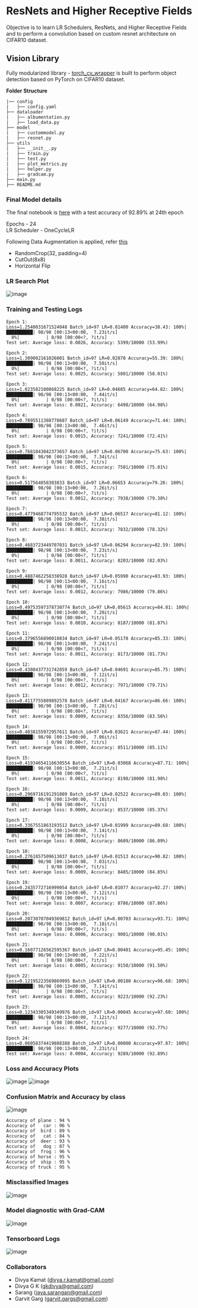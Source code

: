 # ResNets and Higher Receptive Fields

Objective is to learn LR Schedulers, ResNets, and Higher Receptive Fields and to perform a convolution based on custom resnet architecture on CIFAR10 dataset. 


## Vision Library
Fully modularized library - [torch_cv_wrapper](https://github.com/gkdivya/torch_cv_wrapper) is built to perform object detection based on PyTorch on CIFAR10 dataset.

**Folder Structure**

    |── config
    |   ├── config.yaml    
    ├── dataloader  
    |   ├── albumentation.py 
    |   ├── load_data.py
    ├── model  
    |   ├── custommodel.py 
    |   ├── resnet.py
    ├── utils  
    |   ├── __init__.py 
    |   ├── train.py 
    |   ├── test.py 
    |   ├── plot_metrics.py 
    |   ├── helper.py 
    |   ├── gradcam.py 
    ├── main.py     
    ├── README.md  

### Final Model details

The final notebook is [here](https://github.com/gkdivya/EVA/blob/main/9_ResNetsandHigherReceptiveFields/CIFAR10_Image_Classification_CustomResnet.ipynb) with a test accuracy of 92.89% at 24th epoch

Epochs - 24 <br>
LR Scheduler - OneCycleLR

Following Data Augmentation is applied, refer [this](https://github.com/gkdivya/torch_cv_wrapper/blob/main/dataloader/albumentation.py) 
- RandomCrop(32, padding=4)
- CutOut(8x8)
- Horizontal Flip

### LR Search Plot

![image](https://user-images.githubusercontent.com/42609155/125091377-f8255800-e0ed-11eb-8ca3-dd72e999ed12.png)


### Training and Testing Logs

    Epoch 1:
    Loss=1.2540031671524048 Batch_id=97 LR=0.01400 Accuracy=38.43: 100%|██████████| 98/98 [00:13<00:00,  7.23it/s]
      0%|          | 0/98 [00:00<?, ?it/s]
    Test set: Average loss: 0.0026, Accuracy: 5399/10000 (53.99%)

    Epoch 2:
    Loss=1.309002161026001 Batch_id=97 LR=0.02870 Accuracy=55.39: 100%|██████████| 98/98 [00:13<00:00,  7.50it/s]
      0%|          | 0/98 [00:00<?, ?it/s]
    Test set: Average loss: 0.0025, Accuracy: 5801/10000 (58.01%)

    Epoch 3:
    Loss=1.023582100868225 Batch_id=97 LR=0.04685 Accuracy=64.82: 100%|██████████| 98/98 [00:13<00:00,  7.44it/s]
      0%|          | 0/98 [00:00<?, ?it/s]
    Test set: Average loss: 0.0021, Accuracy: 6498/10000 (64.98%)

    Epoch 4:
    Loss=0.7895511388778687 Batch_id=97 LR=0.06149 Accuracy=71.44: 100%|██████████| 98/98 [00:13<00:00,  7.46it/s]
      0%|          | 0/98 [00:00<?, ?it/s]
    Test set: Average loss: 0.0015, Accuracy: 7241/10000 (72.41%)

    Epoch 5:
    Loss=0.7681843042373657 Batch_id=97 LR=0.06700 Accuracy=75.63: 100%|██████████| 98/98 [00:13<00:00,  7.34it/s]
      0%|          | 0/98 [00:00<?, ?it/s]
    Test set: Average loss: 0.0015, Accuracy: 7501/10000 (75.01%)

    Epoch 6:
    Loss=0.517564058303833 Batch_id=97 LR=0.06653 Accuracy=79.26: 100%|██████████| 98/98 [00:13<00:00,  7.26it/s]
      0%|          | 0/98 [00:00<?, ?it/s]
    Test set: Average loss: 0.0012, Accuracy: 7938/10000 (79.38%)

    Epoch 7:
    Loss=0.4779468774795532 Batch_id=97 LR=0.06517 Accuracy=81.12: 100%|██████████| 98/98 [00:13<00:00,  7.38it/s]
      0%|          | 0/98 [00:00<?, ?it/s]
    Test set: Average loss: 0.0013, Accuracy: 7832/10000 (78.32%)

    Epoch 8:
    Loss=0.4683723449707031 Batch_id=97 LR=0.06294 Accuracy=82.59: 100%|██████████| 98/98 [00:13<00:00,  7.23it/s]
      0%|          | 0/98 [00:00<?, ?it/s]
    Test set: Average loss: 0.0011, Accuracy: 8203/10000 (82.03%)

    Epoch 9:
    Loss=0.4887462258338928 Batch_id=97 LR=0.05990 Accuracy=83.93: 100%|██████████| 98/98 [00:13<00:00,  7.16it/s]
      0%|          | 0/98 [00:00<?, ?it/s]
    Test set: Average loss: 0.0012, Accuracy: 7986/10000 (79.86%)

    Epoch 10:
    Loss=0.49753597378730774 Batch_id=97 LR=0.05615 Accuracy=84.81: 100%|██████████| 98/98 [00:13<00:00,  7.20it/s]
      0%|          | 0/98 [00:00<?, ?it/s]
    Test set: Average loss: 0.0010, Accuracy: 8187/10000 (81.87%)

    Epoch 11:
    Loss=0.3796556890010834 Batch_id=97 LR=0.05178 Accuracy=85.33: 100%|██████████| 98/98 [00:13<00:00,  7.24it/s]
      0%|          | 0/98 [00:00<?, ?it/s]
    Test set: Average loss: 0.0011, Accuracy: 8173/10000 (81.73%)

    Epoch 12:
    Loss=0.4380437731742859 Batch_id=97 LR=0.04691 Accuracy=85.75: 100%|██████████| 98/98 [00:13<00:00,  7.12it/s]
      0%|          | 0/98 [00:00<?, ?it/s]
    Test set: Average loss: 0.0012, Accuracy: 7971/10000 (79.71%)

    Epoch 13:
    Loss=0.4117755889892578 Batch_id=97 LR=0.04167 Accuracy=86.66: 100%|██████████| 98/98 [00:13<00:00,  7.28it/s]
      0%|          | 0/98 [00:00<?, ?it/s]
    Test set: Average loss: 0.0009, Accuracy: 8356/10000 (83.56%)

    Epoch 14:
    Loss=0.4038155972957611 Batch_id=97 LR=0.03621 Accuracy=87.44: 100%|██████████| 98/98 [00:13<00:00,  7.06it/s]
      0%|          | 0/98 [00:00<?, ?it/s]
    Test set: Average loss: 0.0009, Accuracy: 8511/10000 (85.11%)

    Epoch 15:
    Loss=0.41934654116630554 Batch_id=97 LR=0.03068 Accuracy=87.71: 100%|██████████| 98/98 [00:13<00:00,  7.21it/s]
      0%|          | 0/98 [00:00<?, ?it/s]
    Test set: Average loss: 0.0011, Accuracy: 8198/10000 (81.98%)

    Epoch 16:
    Loss=0.2969716191291809 Batch_id=97 LR=0.02522 Accuracy=89.03: 100%|██████████| 98/98 [00:13<00:00,  7.10it/s]
      0%|          | 0/98 [00:00<?, ?it/s]
    Test set: Average loss: 0.0009, Accuracy: 8537/10000 (85.37%)

    Epoch 17:
    Loss=0.3367551863193512 Batch_id=97 LR=0.01999 Accuracy=89.68: 100%|██████████| 98/98 [00:13<00:00,  7.14it/s]
      0%|          | 0/98 [00:00<?, ?it/s]
    Test set: Average loss: 0.0008, Accuracy: 8609/10000 (86.09%)

    Epoch 18:
    Loss=0.2761857509613037 Batch_id=97 LR=0.01513 Accuracy=90.82: 100%|██████████| 98/98 [00:13<00:00,  7.03it/s]
      0%|          | 0/98 [00:00<?, ?it/s]
    Test set: Average loss: 0.0009, Accuracy: 8485/10000 (84.85%)

    Epoch 19:
    Loss=0.2435772716999054 Batch_id=97 LR=0.01077 Accuracy=92.27: 100%|██████████| 98/98 [00:13<00:00,  7.12it/s]
      0%|          | 0/98 [00:00<?, ?it/s]
    Test set: Average loss: 0.0007, Accuracy: 8786/10000 (87.86%)

    Epoch 20:
    Loss=0.20730707049369812 Batch_id=97 LR=0.00703 Accuracy=93.71: 100%|██████████| 98/98 [00:13<00:00,  7.18it/s]
      0%|          | 0/98 [00:00<?, ?it/s]
    Test set: Average loss: 0.0006, Accuracy: 9001/10000 (90.01%)

    Epoch 21:
    Loss=0.16077126562595367 Batch_id=97 LR=0.00401 Accuracy=95.45: 100%|██████████| 98/98 [00:13<00:00,  7.22it/s]
      0%|          | 0/98 [00:00<?, ?it/s]
    Test set: Average loss: 0.0005, Accuracy: 9150/10000 (91.50%)

    Epoch 22:
    Loss=0.12195223569869995 Batch_id=97 LR=0.00180 Accuracy=96.68: 100%|██████████| 98/98 [00:13<00:00,  7.14it/s]
      0%|          | 0/98 [00:00<?, ?it/s]
    Test set: Average loss: 0.0005, Accuracy: 9223/10000 (92.23%)

    Epoch 23:
    Loss=0.12343305349349976 Batch_id=97 LR=0.00045 Accuracy=97.60: 100%|██████████| 98/98 [00:13<00:00,  7.12it/s]
      0%|          | 0/98 [00:00<?, ?it/s]
    Test set: Average loss: 0.0004, Accuracy: 9277/10000 (92.77%)

    Epoch 24:
    Loss=0.06058374419808388 Batch_id=97 LR=0.00000 Accuracy=97.87: 100%|██████████| 98/98 [00:13<00:00,  7.23it/s]
    Test set: Average loss: 0.0004, Accuracy: 9289/10000 (92.89%)

### Loss and Accuracy Plots

![image](https://user-images.githubusercontent.com/42609155/125091643-3753a900-e0ee-11eb-9253-a8619b454999.png)
![image](https://user-images.githubusercontent.com/42609155/125091723-4b97a600-e0ee-11eb-9cff-ac2831f55287.png)


### Confusion Matrix and Accuracy by class


![image](https://user-images.githubusercontent.com/42609155/125091862-6a963800-e0ee-11eb-810d-fd223602bca8.png)

    Accuracy of plane : 94 %
    Accuracy of   car : 96 %
    Accuracy of  bird : 89 %
    Accuracy of   cat : 84 %
    Accuracy of  deer : 93 %
    Accuracy of   dog : 87 %
    Accuracy of  frog : 96 %
    Accuracy of horse : 95 %
    Accuracy of  ship : 95 %
    Accuracy of truck : 95 %


### Misclassified Images

![image](https://user-images.githubusercontent.com/42609155/125092172-afba6a00-e0ee-11eb-95ad-ff0ac37f3b14.png)


### Model diagnostic with Grad-CAM

![image](https://user-images.githubusercontent.com/42609155/125092114-9dd8c700-e0ee-11eb-936f-160abc57fa8a.png)


### Tensorboard Logs

![image](https://user-images.githubusercontent.com/42609155/125092308-d5477380-e0ee-11eb-863d-271eb958a6e4.png)


### Collaborators

- Divya Kamat (divya.r.kamat@gmail.com)
- Divya G K (gkdivya@gmail.com)
- Sarang (jaya.sarangan@gmail.com)
- Garvit Garg (garvit.gargs@gmail.com)



